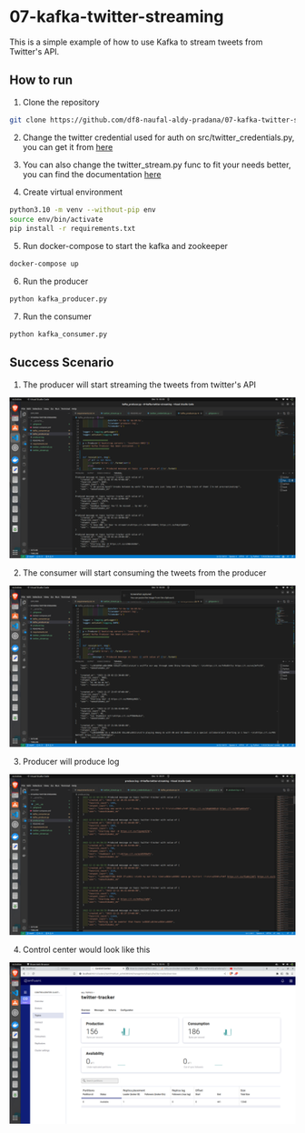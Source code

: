 # 07-kafka-twitter-streaming

This is a simple example of how to use Kafka to stream tweets from Twitter's API.

## How to run

1. Clone the repository
```bash
git clone https://github.com/df8-naufal-aldy-pradana/07-kafka-twitter-streaming.git
```

2. Change the twitter credential used for auth on src/twitter_credentials.py, you can get it from [here](https://developer.twitter.com/en/apps)

3. You can also change the twitter_stream.py func to fit your needs better, you can find the documentation [here](https://developer.twitter.com/en/docs/tweets/filter-realtime/api-reference/post-statuses-filter)

4. Create virtual environment
```bash
python3.10 -m venv --without-pip env
source env/bin/activate
pip install -r requirements.txt
```

5. Run docker-compose to start the kafka and zookeeper
```bash
docker-compose up
```

6. Run the producer
```bash
python kafka_producer.py
```

7. Run the consumer
```bash
python kafka_consumer.py
```

## Success Scenario

1. The producer will start streaming the tweets from twitter's API

![producer](docs/running_producer.png)

2. The consumer will start consuming the tweets from the producer

![consumer](docs/running_consumer.png)

3. Producer will produce log 

![producer_log](docs/producer_log.png)

4. Control center would look like this

![control_center](docs/control_center.png)




